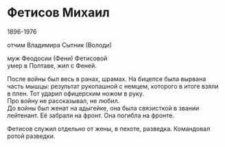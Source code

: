 # Фетисов Михаил

1896-1976

отчим Владимира Сытник (Володи)

муж Феодосии (Фени) Фетисовой  
умер в Полтаве, жил с Феней.

После войны был весь в ранах, шрамах. На бицепсе была вырвана часть мышцы: результат рукопашной с немцем, которого в итоге взяли в плен. Тот ударил офицерским ножом в руку.  
Про войну не рассказывал, не любил.  
До войны был женат на адыгейке, она была связисткой в звании лейтенант. Её забрали на фронт. Она погибла на фронте.

Фетисов служил отдельно от жены, в пехоте, разведка. Командовал ротой разведки.   